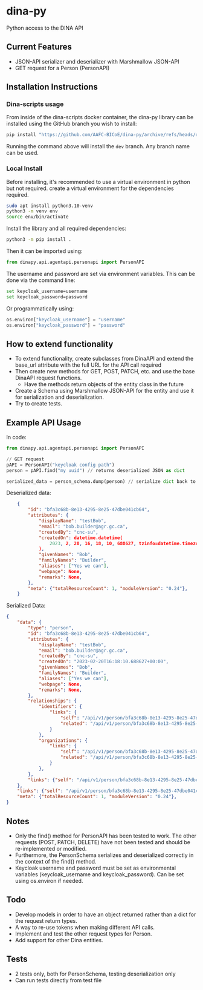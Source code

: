 # dina-py

Python access to the DINA API

## Current Features

* JSON-API serializer and deserializer with Marshmallow JSON-API
* GET request for a Person (PersonAPI)

## Installation Instructions

### Dina-scripts usage

From inside of the dina-scripts docker container, the dina-py library can be installed using the 
GitHub branch you wish to install:

```bash
pip install "https://github.com/AAFC-BICoE/dina-py/archive/refs/heads/dev.zip"
```

Running the command above will install the `dev` branch. Any branch name can be used.

### Local Install

Before installing, it's recommended to use a virtual environment in python but not required. create 
a virtual environment for the dependencies required.

```bash
sudo apt install python3.10-venv
python3 -m venv env
source env/bin/activate
```

Install the library and all required dependencies:

```bash
python3 -m pip install .
```

Then it can be imported using:

```py
from dinapy.api.agentapi.personapi import PersonAPI
```

The username and password are set via environment variables. This can be done via the command line:

```bash
set keycloak_username=username
set keycloak_password=password
```

Or programmatically using:

```py
os.environ["keycloak_username"] = "username"
os.environ["keycloak_password"] = "password"
```

## How to extend functionality 

* To extend functionality, create subclasses from DinaAPI and extend the base_url attribute with the full URL for the API call required
* Then create new methods for GET, POST, PATCH, etc. and use the base DinaAPI request functions.
    * Have the methods return objects of the entity class in the future
* Create a Schema using Marshmallow JSON-API for the entity and use it for serialization and deserialization.
* Try to create tests.

## Example API Usage

In code:
```py
from dinapy.api.agentapi.personapi import PersonAPI

// GET request
pAPI = PersonAPI("keycloak config path")
person = pAPI.find("my uuid") // returns deserialized JSON as dict

serialized_data = person_schema.dump(person) // serialize dict back to valid JSON
```

Deserialized data:
```json
    {
        "id": "bfa3c68b-8e13-4295-8e25-47dbe041cb64",
        "attributes": {
            "displayName": "testBob",
            "email": "bob.builder@agr.gc.ca",
            "createdBy": "cnc-su",
            "createdOn": datetime.datetime(
                2023, 2, 20, 16, 18, 10, 688627, tzinfo=datetime.timezone.utc
            ),
            "givenNames": "Bob",
            "familyNames": "Builder",
            "aliases": ["Yes we can"],
            "webpage": None,
            "remarks": None,
        },
        "meta": {"totalResourceCount": 1, "moduleVersion": "0.24"},
    }
```

Serialized Data:
```json
{
    "data": {
        "type": "person",
        "id": "bfa3c68b-8e13-4295-8e25-47dbe041cb64",
        "attributes": {
            "displayName": "testBob",
            "email": "bob.builder@agr.gc.ca",
            "createdBy": "cnc-su",
            "createdOn": "2023-02-20T16:18:10.688627+00:00",
            "givenNames": "Bob",
            "familyNames": "Builder",
            "aliases": ["Yes we can"],
            "webpage": None,
            "remarks": None,
        },
        "relationships": {
            "identifiers": {
                "links": {
                    "self": "/api/v1/person/bfa3c68b-8e13-4295-8e25-47dbe041cb64/relationships/identifiers",
                    "related": "/api/v1/person/bfa3c68b-8e13-4295-8e25-47dbe041cb64/identifiers",
                }
            },
            "organizations": {
                "links": {
                    "self": "/api/v1/person/bfa3c68b-8e13-4295-8e25-47dbe041cb64/relationships/organizations",
                    "related": "/api/v1/person/bfa3c68b-8e13-4295-8e25-47dbe041cb64/organizations",
                }
            },
        },
        "links": {"self": "/api/v1/person/bfa3c68b-8e13-4295-8e25-47dbe041cb64"},
    },
    "links": {"self": "/api/v1/person/bfa3c68b-8e13-4295-8e25-47dbe041cb64"},
    "meta": {"totalResourceCount": 1, "moduleVersion": "0.24"},
}
```

## Notes

* Only the find() method for PersonAPI has been tested to work. The other requests (POST, PATCH, DELETE) have not been tested and should be re-implemented or modified.
* Furthermore, the PersonSchema serializes and deserialized correctly in the context of the find() method.
* Keycloak username and password must be set as environmental variables (keycloak_username and keycloak_password). Can be set using os.environ if needed.

## Todo

* Develop models in order to have an object returned rather than a dict for the request return types.
* A way to re-use tokens when making different API calls.
* Implement and test the other request types for Person.
* Add support for other Dina entities.

## Tests

* 2 tests only, both for PersonSchema, testing deserialization only
* Can run tests directly from test file

